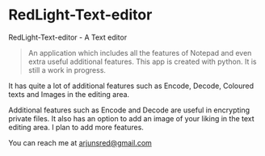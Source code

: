 # RedLight-Text-editor

RedLight-Text-editor - A Text editor

>An application which includes all the features of Notepad and even extra useful additional features.
This app is created with python. It is still a work in progress.

It has quite a lot of additional features such as Encode, Decode, Coloured texts and Images in the editing area.

Additional features such as Encode and Decode are useful in encrypting private files. It also has an option to add an image of your
liking in the text editing area. I plan to add more features.

You can reach me at arjunsred@gmail.com



